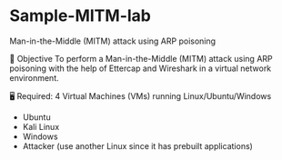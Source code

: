 # Sample-MITM-lab
Man-in-the-Middle (MITM) attack using ARP poisoning

🔧 Objective
To perform a Man-in-the-Middle (MITM) attack using ARP poisoning with the help of Ettercap and Wireshark in a virtual network environment.

🖥️ Required: 
4 Virtual Machines (VMs) running Linux/Ubuntu/Windows
- Ubuntu
- Kali Linux
- Windows
- Attacker (use another Linux since it has prebuilt applications)
